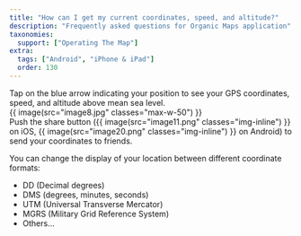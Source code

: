```yaml
---
title: "How can I get my current coordinates, speed, and altitude?"
description: "Frequently asked questions for Organic Maps application"
taxonomies:
  support: ["Operating The Map"]
extra:
  tags: ["Android", "iPhone & iPad"]
  order: 130
---
```


Tap on the blue arrow indicating your position to see your GPS coordinates, speed, and altitude above mean sea level.  
{{ image(src="image8.jpg" classes="max-w-50") }}  
Push the share button ({{ image(src="image11.png" classes="img-inline") }} on iOS, {{ image(src="image20.png" classes="img-inline") }} on Android) to send your coordinates to friends.

You can change the display of your location between different coordinate formats:

* DD (Decimal degrees)  
* DMS (degrees, minutes, seconds)  
* UTM (Universal Transverse Mercator)  
* MGRS (Military Grid Reference System)  
* Others…
